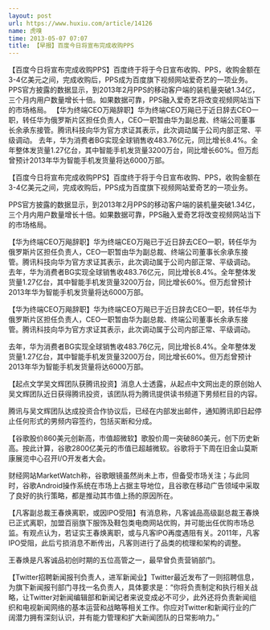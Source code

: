 ```yaml
---
layout: post
url: https://www.huxiu.com/article/14126
name: 虎嗅
time: 2013-05-07 07:07
title: 【早报】百度今日将宣布完成收购PPS
---
```

【百度今日将宣布完成收购PPS】百度终于将于今日宣布收购、PPS，收购金额在3-4亿美元之间，完成收购后，PPS成为百度旗下视频网站爱奇艺的一项业务。 PPS官方披露的数据显示，到2013年2月PPS的移动客户端的装机量突破1.34亿，三个月内用户数量增长十倍。如果数据可靠，PPS融入爱奇艺将改变视频网站当下的市场格局。 【华为终端CEO万飚辞职】华为终端CEO万飚已于近日辞去CEO一职，转任华为俄罗斯片区担任负责人，CEO一职暂由华为副总裁、终端公司董事长余承东接管。腾讯科技向华为官方求证其表示，此次调动属于公司内部正常、平级调动。 去年，华为消费者BG实现全球销售收483.76亿元，同比增长8.4%。全年整体发货量1.27亿台，其中智能手机发货量3200万台，同比增长60%。但万彪曾预计2013年华为智能手机发货量将达6000万部。

【百度今日将宣布完成收购PPS】百度终于将于今日宣布收购、PPS，收购金额在3-4亿美元之间，完成收购后，PPS成为百度旗下视频网站爱奇艺的一项业务。

PPS官方披露的数据显示，到2013年2月PPS的移动客户端的装机量突破1.34亿，三个月内用户数量增长十倍。如果数据可靠，PPS融入爱奇艺将改变视频网站当下的市场格局。

【华为终端CEO万飚辞职】华为终端CEO万飚已于近日辞去CEO一职，转任华为俄罗斯片区担任负责人，CEO一职暂由华为副总裁、终端公司董事长余承东接管。腾讯科技向华为官方求证其表示，此次调动属于公司内部正常、平级调动。 去年，华为消费者BG实现全球销售收483.76亿元，同比增长8.4%。全年整体发货量1.27亿台，其中智能手机发货量3200万台，同比增长60%。但万彪曾预计2013年华为智能手机发货量将达6000万部。

【华为终端CEO万飚辞职】华为终端CEO万飚已于近日辞去CEO一职，转任华为俄罗斯片区担任负责人，CEO一职暂由华为副总裁、终端公司董事长余承东接管。腾讯科技向华为官方求证其表示，此次调动属于公司内部正常、平级调动。

去年，华为消费者BG实现全球销售收483.76亿元，同比增长8.4%。全年整体发货量1.27亿台，其中智能手机发货量3200万台，同比增长60%。但万彪曾预计2013年华为智能手机发货量将达6000万部。

【起点文学吴文辉团队获腾讯投资】消息人士透露，从起点中文网出走的原创始人吴文辉团队近日获得腾讯投资，该团队将为腾讯提供读书频道下男频栏目的内容。

腾讯与吴文辉团队达成投资合作协议后，已经在内部发出邮件，通知腾讯即日起停止任何形式的男频内容签约，包括买断和分成。

【谷歌股价860美元创新高，市值超微软】歌股价周一突破860美元，创下历史新高。按此计算，谷歌2800亿美元的市值已超越微软。谷歌将于下周在旧金山莫斯康展览中心召开I/O开发者大会。

财经网站MarketWatch称，谷歌眼镜虽然尚未上市，但备受市场关注；与此同时，谷歌Android操作系统在市场上占据主导地位，且谷歌在移动广告领域中采取了良好的执行策略，都是推动其市值上扬的原因所在。

【凡客副总裁王春焕离职，或因IPO受阻】有消息称，凡客诚品高级副总裁王春焕已正式离职，加盟百丽旗下服饰及鞋包类电商网站优购，并可能出任优购市场总监。有观点认为，若证实王春焕离职，或与凡客IPO再度遇阻有关。2011年，凡客IPO受阻，此后亏损消息不断传出，凡客则进行了品类的梳理和架构的调整。

王春焕是凡客诚品初创时期的五位高管之一，最早曾负责营销部门。

【Twitter招聘新闻报刊负责人，进军新闻业】Twitter最近发布了一则招聘信息，为旗下新闻报刊部门寻找一名负责人，具体要求是：“你将负责制定和执行相关战略，让Twitter对新闻编辑部和新闻记者来说变成必不可少，此外还将负责新闻组织和电视新闻网络的基本运营和战略等相关工作。你应对Twitter和新闻行业的广阔潜力拥有深刻认识，并有能力管理和扩大新闻团队的日常影响力。”

